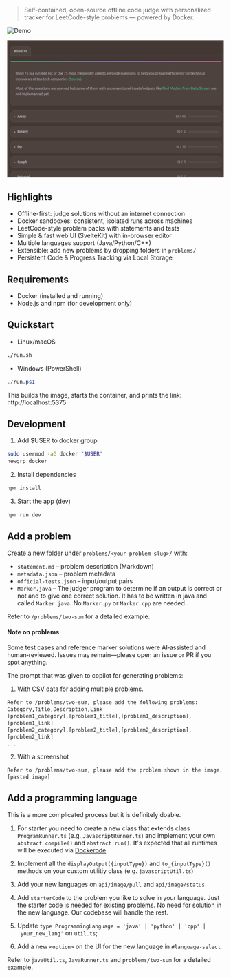> Self-contained, open-source offline code judge with personalized tracker for LeetCode-style problems — powered by Docker.

![Demo](./screenshots/ide.gif)

![Progress Tracker](./screenshots/progresstracker.png)

## Highlights

- Offline-first: judge solutions without an internet connection
- Docker sandboxes: consistent, isolated runs across machines
- LeetCode-style problem packs with statements and tests
- Simple & fast web UI (SvelteKit) with in-browser editor
- Multiple languages support (Java/Python/C++)
- Extensible: add new problems by dropping folders in `problems/`
- Persistent Code & Progress Tracking via Local Storage

## Requirements

- Docker (installed and running)
- Node.js and npm (for development only)

## Quickstart

- Linux/macOS
```bash
./run.sh
```

- Windows (PowerShell)
```powershell
./run.ps1
```

This builds the image, starts the container, and prints the link: http://localhost:5375

## Development

1) Add $USER to docker group
```bash
sudo usermod -aG docker "$USER"
newgrp docker
```

2) Install dependencies
```bash
npm install
```
3) Start the app (dev)
```bash
npm run dev
```

## Add a problem

Create a new folder under `problems/<your-problem-slug>/` with:

- `statement.md` – problem description (Markdown)
- `metadata.json` – problem metadata
- `official-tests.json` – input/output pairs
- `Marker.java` – The judger program to determine if an output is correct or not and to give one correct solution. It has to be written in java and called `Marker.java`. No `Marker.py` or `Marker.cpp` are needed. 

Refer to `/problems/two-sum` for a detailed example.

#### Note on problems

Some test cases and reference marker solutions were AI‑assisted and human‑reviewed. Issues may remain—please open an issue or PR if you spot anything.

The prompt that was given to copilot for generating problems:
1. With CSV data for adding multiple problems.
```plaintext
Refer to /problems/two-sum, please add the following problems:
Category,Title,Description,Link
[problem1_category],[problem1_title],[problem1_description],[problem1_link]
[problem2_category],[problem2_title],[problem2_description],[problem2_link]
...
```

2. With a screenshot
```plaintext
Refer to /problems/two-sum, please add the problem shown in the image.
[pasted image] 
```

## Add a programming language

This is a more complicated process but it is definitely doable. 

1. For starter you need to create a new class that extends class `ProgramRunner.ts` (e.g. `JavascriptRunner.ts`) and implement your own `abstract compile()` and `abstract run()`. It's expected that all runtimes will be executed via [Dockerode](https://github.com/apocas/dockerode)

2. Implement all the `displayOutput({inputType})` and `to_{inputType}()` methods on your custom utilitiy class (e.g. `javascriptUtil.ts`)

3. Add your new languages on `api/image/pull` and `api/image/status` 

4. Add `starterCode` to the problem you like to solve in your language. Just the starter code is needed for existing problems. No need for solution in the new language. Our codebase will handle the rest.

5. Update `type ProgrammingLanguage = 'java' | 'python' | 'cpp' | 'your_new_lang'` on `util.ts`;

6. Add a new `<option>` on the UI for the new language in `#language-select`

Refer to `javaUtil.ts`, `JavaRunner.ts` and `problems/two-sum` for a detailed example. 
